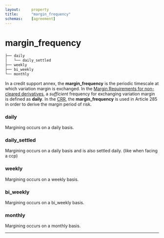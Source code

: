 ```yaml
---
layout:		property
title:		"margin_frequency"
schemas:	[agreement]
---
```


# margin_frequency

```bash
├── daily
│   └── daily_settled
├── weekly
├── bi_weekly
└── monthly
```

In a credit support annex, the **margin_frequency** is the periodic timescale at which variation margin is exchanged.
In the [Margin Requirements for non-cleared derivatives][bcbs_317], a *sufficient* frequency for exchanging variation margin is defined as **daily**.
In the [CRR][CRR], the **margin_frequency** is used in Article 285 in order to derive the margin period of risk.

### daily
Margining occurs on a daily basis.

### daily_settled
Margining occurs on a daily basis and is also settled daily. (like when facing a ccp)

### weekly
Margining occurs on a weekly basis.

### bi_weekly
Margining occurs on a bi_weekly basis.

### monthly
Margining occurs on a monthly basis.


---
[bcbs_317]: https://www.bis.org/bcbs/publ/d317.pdf
[CRR]: https://eur-lex.europa.eu/legal-content/EN/TXT/?uri=CELEX:02013R0575-20191225
